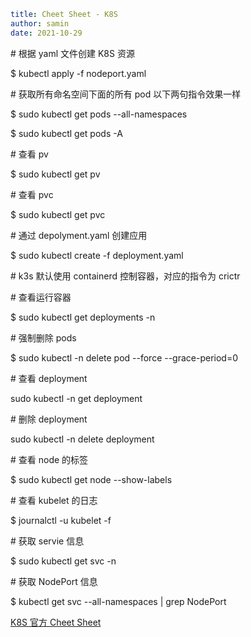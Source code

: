 ```yaml
title: Cheet Sheet - K8S
author: samin
date: 2021-10-29
```

\# 根据 yaml 文件创建 K8S 资源

$ kubectl apply -f nodeport.yaml

\# 获取所有命名空间下面的所有 pod 以下两句指令效果一样

$ sudo kubectl get pods --all-namespaces

$ sudo kubectl get pods -A

\# 查看 pv

$ sudo kubectl get pv

\# 查看 pvc

$ sudo kubectl get pvc

\# 通过 depolyment.yaml 创建应用

$ sudo kubectl create -f deployment.yaml

\# k3s 默认使用 containerd 控制容器，对应的指令为 crictr

\# 查看运行容器

$ sudo kubectl get deployments -n <namespaces>

\# 强制删除 pods

$ sudo kubectl -n <namespace-name> delete pod <pod-name> --force --grace-period=0

\# 查看 deployment

sudo kubectl -n <namespace-name> get deployment

\# 删除 deployment

sudo kubectl -n <namespace-name> delete deployment <pod-name>

\# 查看 node 的标签

$ sudo kubectl get node --show-labels

\# 查看 kubelet 的日志

$ journalctl -u kubelet -f

\# 获取 servie 信息

$ sudo kubectl get svc -n <namespaces>

\# 获取 NodePort 信息

$ kubectl get svc --all-namespaces | grep NodePort

[K8S 官方 Cheet Sheet](https://kubernetes.io/docs/reference/kubectl/cheatsheet/)